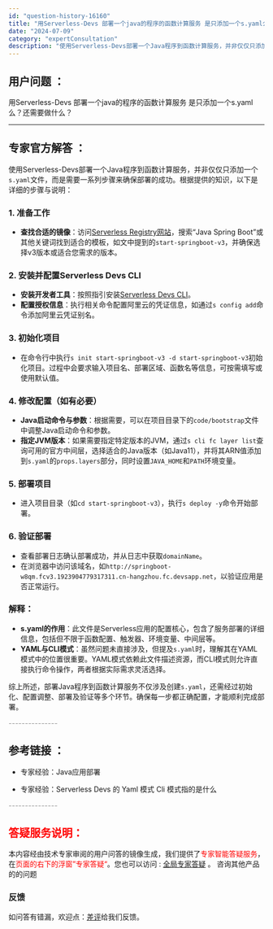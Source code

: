 ```yaml
---
id: "question-history-16160"
title: "用Serverless-Devs 部署一个java的程序的函数计算服务 是只添加一个s.yaml么？还需要做"
date: "2024-07-09"
category: "expertConsultation"
description: "使用Serverless-Devs部署一个Java程序到函数计算服务，并非仅仅只添加一个`s.yaml`文件，而是需要一系列步骤来确保部署的成功。根据提供的知识，以下是详细的步骤与说明：### 1. 准备工作- **查找合适的镜像**：访问[Serverless Registry网站](http:/"
---
```


## 用户问题 ： 
 用Serverless-Devs 部署一个java的程序的函数计算服务 是只添加一个s.yaml么？还需要做什么？  

---------------
## 专家官方解答 ：

使用Serverless-Devs部署一个Java程序到函数计算服务，并非仅仅只添加一个`s.yaml`文件，而是需要一系列步骤来确保部署的成功。根据提供的知识，以下是详细的步骤与说明：

### 1. 准备工作
- **查找合适的镜像**：访问[Serverless Registry网站](http://www.devsapp.cn/application.html)，搜索“Java Spring Boot”或其他关键词找到适合的模板，如文中提到的`start-springboot-v3`，并确保选择v3版本或适合您需求的版本。

### 2. 安装并配置Serverless Devs CLI
- **安装开发者工具**：按照指引安装[Serverless Devs CLI](https://www.serverless-devs.com/serverless-devs/install)。
- **配置授权信息**：执行相关命令配置阿里云的凭证信息，如通过`s config add`命令添加阿里云凭证别名。

### 3. 初始化项目
- 在命令行中执行`s init start-springboot-v3 -d start-springboot-v3`初始化项目。过程中会要求输入项目名、部署区域、函数名等信息，可按需填写或使用默认值。

### 4. 修改配置（如有必要）
- **Java启动命令与参数**：根据需要，可以在项目目录下的`code/bootstrap`文件中调整Java启动命令和参数。
- **指定JVM版本**：如果需要指定特定版本的JVM，通过`s cli fc layer list`查询可用的官方中间层，选择适合的Java版本（如Java11），并将其ARN值添加到`s.yaml`的`props.layers`部分，同时设置`JAVA_HOME`和`PATH`环境变量。

### 5. 部署项目
- 进入项目目录（如`cd start-springboot-v3`），执行`s deploy -y`命令开始部署。

### 6. 验证部署
- 查看部署日志确认部署成功，并从日志中获取`domainName`。
- 在浏览器中访问该域名，如`http://springboot-w8qm.fcv3.1923904779317311.cn-hangzhou.fc.devsapp.net`，以验证应用是否正常运行。

### 解释：
- **s.yaml的作用**：此文件是Serverless应用的配置核心，包含了服务部署的详细信息，包括但不限于函数配置、触发器、环境变量、中间层等。
- **YAML与CLI模式**：虽然问题未直接涉及，但提及`s.yaml`时，理解其在YAML模式中的位置很重要。YAML模式依赖此文件描述资源，而CLI模式则允许直接执行命令操作，两者根据实际需求灵活选择。

综上所述，部署Java程序到函数计算服务不仅涉及创建`s.yaml`，还需经过初始化、配置调整、部署及验证等多个环节。确保每一步都正确配置，才能顺利完成部署。


<font color="#949494">---------------</font> 


## 参考链接 ：

* 专家经验：Java应用部署 
 
 * 专家经验：Serverless Devs 的 Yaml 模式 Cli 模式指的是什么 


 <font color="#949494">---------------</font> 
 


## <font color="#FF0000">答疑服务说明：</font> 

本内容经由技术专家审阅的用户问答的镜像生成，我们提供了<font color="#FF0000">专家智能答疑服务</font>，在<font color="#FF0000">页面的右下的浮窗”专家答疑“</font>。您也可以访问 : [全局专家答疑](https://answer.opensource.alibaba.com/docs/intro) 。 咨询其他产品的的问题

### 反馈
如问答有错漏，欢迎点：[差评](https://ai.nacos.io/user/feedbackByEnhancerGradePOJOID?enhancerGradePOJOId=16161)给我们反馈。
